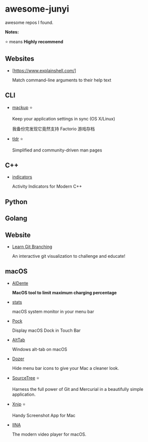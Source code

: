 # awesome-junyi
awesome repos I found.

**Notes:**

⭐ means **Highly recommend**

## Websites

- [https://www.explainshell.com/]

   Match command-line arguments to their help text


## CLI

- [mackup](https://github.com/lra/mackup) ⭐

   Keep your application settings in sync (OS X/Linux)
   
   我备份完发现它竟然支持 Factorio 游戏存档

- [tldr](https://github.com/tldr-pages/tldr) ⭐

   Simplified and community-driven man pages
   

## C++

- [indicators](https://github.com/p-ranav/indicators)

   Activity Indicators for Modern C++

## Python


## Golang

## Website

- [Learn Git Branching](https://github.com/pcottle/learnGitBranching)

   An interactive git visualization to challenge and educate!

## macOS

- [AlDente](https://github.com/davidwernhart/AlDente)

   **MacOS tool to limit maximum charging percentage**
   
- [stats](https://github.com/exelban/stats)

   macOS system monitor in your menu bar
   
- [Pock](https://github.com/pigigaldi/Pock)

   Display macOS Dock in Touch Bar

- [AltTab](https://github.com/lwouis/alt-tab-macos)

   Windows alt-tab on macOS

- [Dozer](https://github.com/Mortennn/Dozer)

   Hide menu bar icons to give your Mac a cleaner look.
   
- [SourceTree](https://www.sourcetreeapp.com/) ⭐

   Harness the full power of Git and Mercurial in a beautifully simple application.

- [Xnip](http://xnipapp.com/) ⭐

   Handy Screenshot App for Mac

- [IINA](https://github.com/iina/iina)

   The modern video player for macOS.

